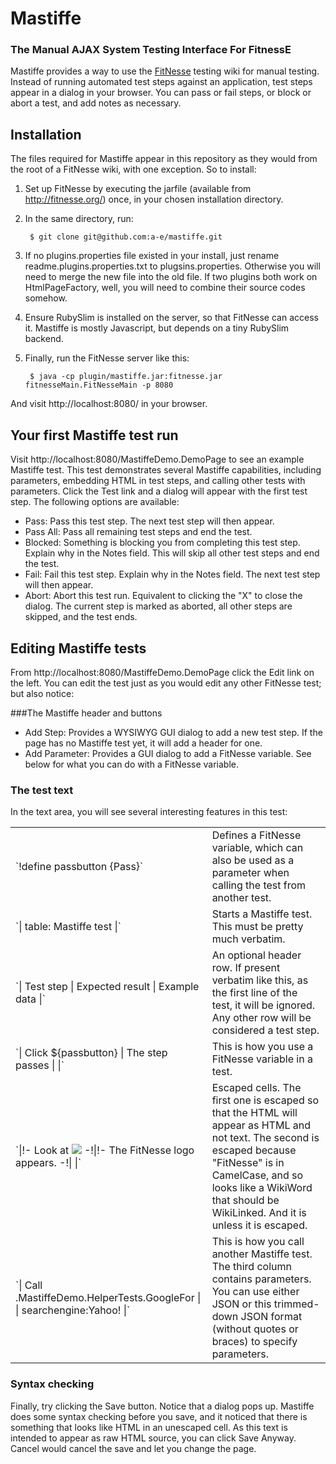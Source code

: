 # Mastiffe
### The Manual AJAX System Testing Interface For FitnessE

Mastiffe provides a way to use the [FitNesse](http://fitnesse.org/) testing wiki for manual testing.  Instead of running automated test steps against an application, test steps appear in a dialog in your browser.  You can pass or fail steps, or block or abort a test, and add notes as necessary.

## Installation

The files required for Mastiffe appear in this repository as they would from the root of a FitNesse wiki, with one exception.  So to install:

1. Set up FitNesse by executing the jarfile (available from http://fitnesse.org/) once, in your chosen installation directory.
2. In the same directory, run:

        $ git clone git@github.com:a-e/mastiffe.git

3. If no plugins.properties file existed in your install, just rename readme.plugins.properties.txt to plugsins.properties.  Otherwise you will need to merge the new file into the old file.  If two plugins both work on HtmlPageFactory, well, you will need to combine their source codes somehow.
4. Ensure RubySlim is installed on the server, so that FitNesse can access it.  Mastiffe is mostly Javascript, but depends on a tiny RubySlim backend.
5. Finally, run the FitNesse server like this:

        $ java -cp plugin/mastiffe.jar:fitnesse.jar fitnesseMain.FitNesseMain -p 8080

And visit http://localhost:8080/ in your browser.

## Your first Mastiffe test run

Visit http://localhost:8080/MastiffeDemo.DemoPage to see an example Mastiffe test.  This test demonstrates several Mastiffe capabilities, including parameters, embedding HTML in test steps, and calling other tests with parameters.  Click the Test link and a dialog will appear with the first test step.  The following options are available:

* Pass: Pass this test step.  The next test step will then appear.
* Pass All: Pass all remaining test steps and end the test.
* Blocked: Something is blocking you from completing this test step.  Explain why in the Notes field.  This will skip all other test steps and end the test.
* Fail: Fail this test step.  Explain why in the Notes field.  The next test step will then appear.
* Abort: Abort this test run.  Equivalent to clicking the "X" to close the dialog.  The current step is marked as aborted, all other steps are skipped, and the test ends.

## Editing Mastiffe tests

From http://localhost:8080/MastiffeDemo.DemoPage click the Edit link on the left.  You can edit the test just as you would edit any other FitNesse test; but also notice:

###The Mastiffe header and buttons

* Add Step: Provides a WYSIWYG GUI dialog to add a new test step.  If the page has no Mastiffe test yet, it will add a header for one.
* Add Parameter: Provides a GUI dialog to add a FitNesse variable.  See below for what you can do with a FitNesse variable.

### The test text

In the text area, you will see several interesting features in this test:

<table>
    <tr>
        <td>`!define passbutton {Pass}`</td>
        <td>Defines a FitNesse variable, which can also be used as a parameter when calling the test from another test.</td>
    </tr>
    <tr>
        <td>`| table: Mastiffe test |`</td>
        <td>Starts a Mastiffe test.  This must be pretty much verbatim.</td>
    </tr>
    <tr>
        <td>`| Test step | Expected result | Example data |`</td>
        <td>An optional header row.  If present verbatim like this, as the first line of the test, it will be ignored.  Any other row will be considered a test step.</td>
    </tr>
    <tr>
        <td>`| Click ${passbutton} | The step passes | |`</td>
        <td>This is how you use a FitNesse variable in a test.</td>
    </tr>
    <tr>
        <td>`|!- Look at <img src="/files/images/FitNesseLogo.gif" /> -!|!- The FitNesse logo appears. -!| |`</td>
        <td>Escaped cells.  The first one is escaped so that the HTML will appear as HTML and not text.  The second is escaped because "FitNesse" is in CamelCase, and so looks like a WikiWord that should be WikiLinked.  And it is unless it is escaped.</td>
    </tr>
    <tr>
        <td>`| Call .MastiffeDemo.HelperTests.GoogleFor | | searchengine:Yahoo! |`</td>
        <td>This is how you call another Mastiffe test.  The third column contains parameters.  You can use either JSON or this trimmed-down JSON format (without quotes or braces) to specify parameters.</td>
    </tr>
</table>

### Syntax checking

Finally, try clicking the Save button.  Notice that a dialog pops up.  Mastiffe does some syntax checking before you save, and it noticed that there is something that looks like HTML in an unescaped cell.  As this text is intended to appear as raw HTML source, you can click Save Anyway.  Cancel would cancel the save and let you change the page.
